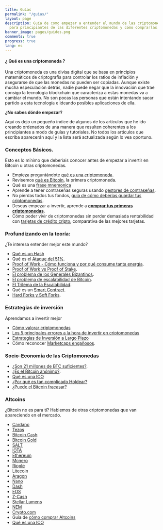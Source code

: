 ```yaml
---
title: Guías
permalink: "/guias/"
layout: page
description: Guía de como empezar a entender el mundo de las criptomonedas. Explicaciones
  para principiantes de las diferentes criptomonedas y cómo comprarlas.
banner_image: pages/guides.png
comments: true
progress: true
lang: es
---
```


#### ¿ Qué es una criptomoneda ?

Una criptomoneda es una divisa digital que se basa en principios matemáticos de criptografía para controlar los ratios de inflación y asegurarse de que las monedas no pueden ser copiadas. Aunque existe mucha especulación detrás, nadie puede negar que la innovación que trae consigo la tecnología blockchain que caracteriza a estas monedas va a cambiar el mundo. No son pocas las personas que están intentando sacar partido a esta tecnología e ideando posibles aplicaciones de ella.

**¿No sabes dónde empezar?**

Aquí os dejo un pequeño indice de algunos de los artículos que he ido creando ordenados de una manera que resulten coherentes a los principiantes a modo de guías y tutoriales. No todos los artículos que escriba aparecerán aquí y la lista será actualizada según lo vea oportuno.

### Conceptos Básicos.
Esto es lo mínimo que deberíais conocer antes de empezar a invertir en Bitcoin u otras criptomonedas.
- Empieza preguntándote [qué es una criptomoneda](/que-es-una-criptomoneda/).
- Revisemos [qué es Bitcoin](/que-es-bitcoin/), la primera criptomoneda.
- Qué es una [frase mnemonica](/que-es-frase-mnemonica/)
- Aprende a tener contraseñas seguras usando [gestores de contraseñas](/mejores-gestores-contrasenas/).
- No pierdas todos tus fondos, [guía de cómo deberías guardar tus criptomonedas](/como-guardar-criptomonedas/).
- Deseas empezar a invertir, aprende a [**comprar tus primeras criptomonedas**](/comprar-bitcoin-2020/).
- Cómo poder vivir de criptomonedas sin perder demasiada rentabilidad con [tarjetas de crédito cripto](/tarjeta-debito-criptomonedas/), comparativa de las mejores tarjetas.


### Profundizando en la teoría:
¿Te interesa entender mejor este mundo?
- [Qué es un Hash](/que-es-un-hash/)
- Qué es el [Ataque del 51%](/ataque-51-porciento/).
- [Proof of Work - Cómo funciona y por qué consume tanta energía](/que-es-proof-of-work/).
- [Proof of Work vs Proof of Stake](/proof-of-work-vs-proof-of-stake/).
- [El problema de los Generales Bizantinos](/problema-generales-bizantinos/).
- [El problema de escalabilidad de Bitcoin](/problema-escalabilidad/).
- [El Trilema de la Escalabilidad](/trilema-escalabilidad/).
- Qué es un [Smart Contract](/que-es-un-smart-contract/).
- [Hard Forks y Soft Forks](/hard-fork-vs-soft-fork/).

### Estrategias de inversión
Aprendamos a invertir mejor
- [Cómo valorar criptomonedas](/como-valorar-criptomonedas/)
- [Los 5 principales errores a la hora de invertir en criptomonedas](/principales-errores-traders/)
- [Estrategias de Inversión a Largo Plazo](/estrategia-inversion-largo-plazo/)
- Cómo reconocer [Marketcaps engañosos](/es-marketcap-fiable/).

### Socio-Economía de las Criptomonedas
- [¿Son 21 millones de BTC suficientes?](/suficientes-bitcoins/).
- [¿Es el Bitcoin anónimo?](/es-bitcoin-anonimo/).
- [Qué es una ICO](/que-es-una-ico/)
- [¿Por qué es tan complicado Holdear?](/por-que-es-dificil-holdear/)
- [¿Puede el Bitcoin fracasar?](/puede-btc-fracasar/)

### Altcoins
¿Bitcoin no es para ti? Hablemos de otras criptomonedas que van apareciendo en el mercado.
- [Cardano](/que-es-cardano/)
- [Tezos](/que-es-tezos/)
- [Bitcoin Cash](/que-es-bitcoin-cash)
- [Bitcoin Gold](/conseguir-bitcoin-gold/)
- [SALT](/que-es-salt/)
- [IOTA](/que-es-iota/)
- [Ethereum](/que-es-ethereum)
- [Monero](/que-es-monero)
- [Ripple](/que-es-ripple)
- [Litecoin](/que-es-litecoin/)
- [Aragon](/que-es-aragon/)
- [Nano](/que-es-nano/)
- [Dash](/que-es-dash)
- [EOS](/que-es-eos)
- [Z-Cash](/que-es-zcash)
- [Stellar Lumens](/que-es-stellar-lumens)
- [NEM](/que-es-nem/)
- [Crypto.com](/que-es-crypto/)
- Guía de [cómo comprar Altcoins](/como-comprar-altcoins/)
- [Qué es una ICO](/que-es-una-ico/)

